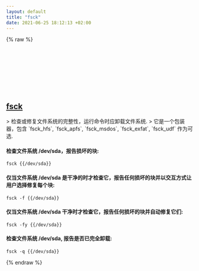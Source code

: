 ```yaml
---
layout: default
title: "fsck"
date: 2021-06-25 18:12:13 +02:00
---
```

{% raw %}
<h2 id="fsck">
  <a href="/zh/osx/fsck.html">fsck</a> <a href="#fsck"><svg class="icon">
    <use href="/assets/images/unicode_sprite.svg#link" />
  </svg></a>
</h2>
> 检查或修复文件系统的完整性，运行命令时应卸载文件系统.
> 它是一个包装器，包含 `fsck_hfs`, `fsck_apfs`, `fsck_msdos`, `fsck_exfat`, `fsck_udf` 作为可选.

#### 检查文件系统 /dev/sda，报告损坏的块:
```shell
fsck {{/dev/sda}}
```
#### 仅当文件系统 /dev/sda 是干净的时才检查它，报告任何损坏的块并以交互方式让用户选择修复每个块:
```shell
fsck -f {{/dev/sda}}
```
#### 仅当文件系统 /dev/sda 干净时才检查它，报告任何损坏的块并自动修复它们:
```shell
fsck -fy {{/dev/sda}}
```
#### 检查文件系统 /dev/sda, 报告是否已完全卸载:
```shell
fsck -q {{/dev/sda}}
```
{% endraw %}